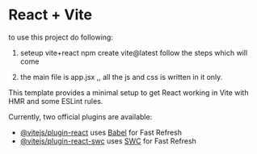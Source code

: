 # React + Vite


to use this project  do following:
1) seteup vite+react
    npm create vite@latest
   follow the steps which will come

2) the main file is app.jsx  ,, all the js and css is written in it only.


   
This template provides a minimal setup to get React working in Vite with HMR and some ESLint rules.

Currently, two official plugins are available:

- [@vitejs/plugin-react](https://github.com/vitejs/vite-plugin-react/blob/main/packages/plugin-react/README.md) uses [Babel](https://babeljs.io/) for Fast Refresh
- [@vitejs/plugin-react-swc](https://github.com/vitejs/vite-plugin-react-swc) uses [SWC](https://swc.rs/) for Fast Refresh
